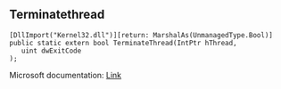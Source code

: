 ## Terminatethread

```
[DllImport("Kernel32.dll")][return: MarshalAs(UnmanagedType.Bool)]
public static extern bool TerminateThread(IntPtr hThread,
   uint dwExitCode
);
```

Microsoft documentation: [Link](https://docs.microsoft.com/en-us/windows/win32/api/processthreadsapi/nf-processthreadsapi-terminatethread)
